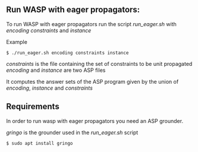 ## Run WASP with eager propagators:

To run WASP with eager propagators run the script *run_eager.sh* with *encoding* *constraints* and *instance*

Example

    $ ./run_eager.sh encoding constraints instance

*constraints* is the file containing the set of constraints to be unit propagated 
*encoding* and *instance* are two ASP files

It computes the answer sets of the ASP program given by the union of *encoding*, *instance* and *constraints*

## Requirements
In order to run wasp with eager propagators you need an ASP grounder.

*gringo* is the grounder used in the *run_eager.sh* script

    $ sudo apt install gringo
